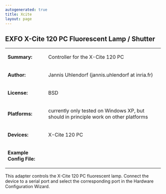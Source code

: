 ```yaml
---
autogenerated: true
title: Xcite
layout: page
---
```


## EXFO X-Cite 120 PC Fluorescent Lamp / Shutter

<table>
<tr>
<td markdown="1">

**Summary:**

</td>
<td markdown="1">

Controller for the X-Cite 120 PC

</td>
</tr>
<tr>
<td markdown="1">

**Author:**

</td>
<td markdown="1">

Jannis Uhlendorf (jannis.uhlendorf at inria.fr)

</td>
</tr>
<tr>
<td markdown="1">

**License:**

</td>
<td markdown="1">

BSD

</td>
</tr>
<tr>
<td markdown="1">

**Platforms:**

</td>
<td markdown="1">

currently only tested on Windows XP, but should in principle work on
other platforms

</td>
</tr>
<tr>
<td markdown="1">

**Devices:**

</td>
<td markdown="1">

X-Cite 120 PC

</td>
</tr>
<tr>
<td markdown="1">

**Example Config File:**

</td>
<td markdown="1">
</td>
</tr>
</table>

This adapter controls the X-Cite 120 PC fluorescent lamp. Connect the
device to a serial port and select the corresponding port in the
Hardware Configuration Wizard.

